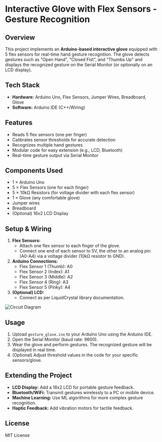 # Interactive Glove with Flex Sensors - Gesture Recognition

## Overview
This project implements an **Arduino-based interactive glove** equipped with 5 flex sensors for real-time hand gesture recognition. The glove detects gestures such as "Open Hand", "Closed Fist", and "Thumbs Up" and displays the recognized gesture on the Serial Monitor (or optionally on an LCD display).

## Tech Stack
- **Hardware:** Arduino Uno, Flex Sensors, Jumper Wires, Breadboard, Glove
- **Software:** Arduino IDE (C++/Wiring)

## Features
- Reads 5 flex sensors (one per finger)
- Calibrates sensor thresholds for accurate detection
- Recognizes multiple hand gestures
- Modular code for easy extension (e.g., LCD, Bluetooth)
- Real-time gesture output via Serial Monitor

## Components Used
- 1 × Arduino Uno
- 5 × Flex Sensors (one for each finger)
- 5 × 10kΩ Resistors (for voltage divider with each flex sensor)
- 1 × Glove (any comfortable glove)
- Jumper wires
- Breadboard
- (Optional) 16x2 LCD Display

## Setup & Wiring
1. **Flex Sensors:**
   - Attach one flex sensor to each finger of the glove.
   - Connect one end of each sensor to 5V, the other to an analog pin (A0-A4) via a voltage divider (10kΩ resistor to GND).
2. **Arduino Connections:**
   - Flex Sensor 1 (Thumb): A0
   - Flex Sensor 2 (Index): A1
   - Flex Sensor 3 (Middle): A2
   - Flex Sensor 4 (Ring): A3
   - Flex Sensor 5 (Pinky): A4
3. **(Optional) LCD:**
   - Connect as per LiquidCrystal library documentation.

![Circuit Diagram](assets/circuit_diagram.png)

## Usage
1. Upload `gesture_glove.ino` to your Arduino Uno using the Arduino IDE.
2. Open the Serial Monitor (baud rate: 9600).
3. Wear the glove and perform gestures. The recognized gesture will be displayed in real time.
4. (Optional) Adjust threshold values in the code for your specific sensors/glove.

## Extending the Project
- **LCD Display:** Add a 16x2 LCD for portable gesture feedback.
- **Bluetooth/WiFi:** Transmit gestures wirelessly to a PC or mobile device.
- **Machine Learning:** Use ML algorithms for more complex gesture recognition.
- **Haptic Feedback:** Add vibration motors for tactile feedback.

## License
MIT License 
